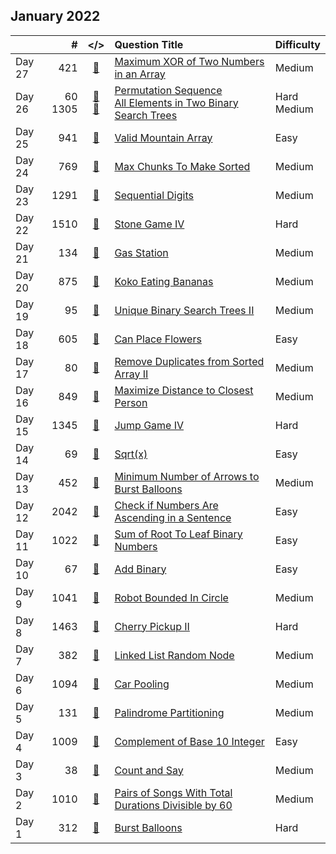 ## January 2022

||#|</>|Question Title|Difficulty|
|:--|--:|:-:|:--|:--|
|Day 27|421|[📎](../src/q_401_450/q0421.cc)|[Maximum XOR of Two Numbers in an Array](https://leetcode.com/problems/maximum-xor-of-two-numbers-in-an-array/)|Medium|
|Day 26|60<br>1305|[📎](../src/q_51_100/q0060.cc)<br>[📎](../src/q_1301_1350/q1305.cc)|[Permutation Sequence](https://leetcode.com/problems/permutation-sequence/)<br>[All Elements in Two Binary Search Trees](https://leetcode.com/problems/all-elements-in-two-binary-search-trees/)|Hard<br>Medium|
|Day 25|941|[📎](../src/q_901_950/q0941.cc)|[Valid Mountain Array](https://leetcode.com/problems/valid-mountain-array/)|Easy|
|Day 24|769|[📎](../src/q_751_800/q0769.cc)|[Max Chunks To Make Sorted](https://leetcode.com/problems/max-chunks-to-make-sorted/)|Medium|
|Day 23|1291|[📎](../src/q_1251_1300/q1291.cc)|[Sequential Digits](https://leetcode.com/problems/sequential-digits/)|Medium|
|Day 22|1510|[📎](../src/q_1501_1550/q1510.cc)|[Stone Game IV](https://leetcode.com/problems/stone-game-iv/)|Hard|
|Day 21|134|[📎](../src/q_101_150/q0134.cc)|[Gas Station](https://leetcode.com/problems/gas-station/)|Medium|
|Day 20|875|[📎](../src/q_851_900/q0875.cc)|[Koko Eating Bananas](https://leetcode.com/problems/koko-eating-bananas/)|Medium|
|Day 19|95|[📎](../src/q_51_100/q0095.cc)|[Unique Binary Search Trees II](https://leetcode.com/problems/unique-binary-search-trees-ii/)|Medium|
|Day 18|605|[📎](../src/q_601_650/q0605.cc)|[Can Place Flowers](https://leetcode.com/problems/can-place-flowers/)|Easy|
|Day 17|80|[📎](../src/q_51_100/q0080.cc)|[Remove Duplicates from Sorted Array II](https://leetcode.com/problems/remove-duplicates-from-sorted-array-ii/)|Medium|
|Day 16|849|[📎](../src/q_801_850/q0849.cc)|[Maximize Distance to Closest Person](https://leetcode.com/problems/maximize-distance-to-closest-person/)|Medium|
|Day 15|1345|[📎](../src/q_1301_1350/q1345.cc)|[Jump Game IV](https://leetcode.com/problems/jump-game-iv/)|Hard|
|Day 14|69|[📎](../src/q_51_100/q0069.cc)|[Sqrt(x)](https://leetcode.com/problems/sqrtx/)|Easy|
|Day 13|452|[📎](../src/q_451_500/q0452.cc)|[Minimum Number of Arrows to Burst Balloons](https://leetcode.com/problems/minimum-number-of-arrows-to-burst-balloons/)|Medium|
|Day 12|2042|[📎](../src/q_2001_2050/q2042.cc)|[Check if Numbers Are Ascending in a Sentence](https://leetcode.com/problems/check-if-numbers-are-ascending-in-a-sentence/)|Easy|
|Day 11|1022|[📎](../src/q_1001_1050/q1022.cc)|[Sum of Root To Leaf Binary Numbers](https://leetcode.com/problems/sum-of-root-to-leaf-binary-numbers/)|Easy|
|Day 10|67|[📎](../src/q_51_100/q0067.cc)|[Add Binary](https://leetcode.com/problems/add-binary/)|Easy|
|Day 9|1041|[📎](../src/q_1001_1050/q1041.cc)|[Robot Bounded In Circle](https://leetcode.com/problems/robot-bounded-in-circle/)|Medium|
|Day 8|1463|[📎](../src/q_1451_1500/q1463.cc)|[Cherry Pickup II](https://leetcode.com/problems/cherry-pickup-ii/)|Hard|
|Day 7|382|[📎](../src/q_351_400/q0382.cc)|[Linked List Random Node](https://leetcode.com/problems/linked-list-random-node/)|Medium|
|Day 6|1094|[📎](../src/q_1051_1100/q1094.cc)|[Car Pooling](https://leetcode.com/problems/car-pooling/)|Medium|
|Day 5|131|[📎](../src/q_101_150/q0131.cc)|[Palindrome Partitioning](https://leetcode.com/problems/palindrome-partitioning/)|Medium|
|Day 4|1009|[📎](../src/q_1001_1050/q1009.cc)|[Complement of Base 10 Integer](https://leetcode.com/problems/complement-of-base-10-integer/)|Easy|
|Day 3|38|[📎](../src/q_1_50/q0038.cc)|[Count and Say](https://leetcode.com/problems/count-and-say/)|Medium|
|Day 2|1010|[📎](../src/q_1001_1050/q1010.cc)|[Pairs of Songs With Total Durations Divisible by 60](https://leetcode.com/problems/pairs-of-songs-with-total-durations-divisible-by-60/)|Medium|
|Day 1|312|[📎](../src/q_301_350/q0312.cc)|[Burst Balloons](https://leetcode.com/problems/burst-balloons/)|Hard|

